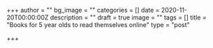 +++
author = ""
bg_image = ""
categories = []
date = 2020-11-20T00:00:00Z
description = ""
draft = true
image = ""
tags = []
title = "Books for 5 year olds to read themselves online"
type = "post"

+++
